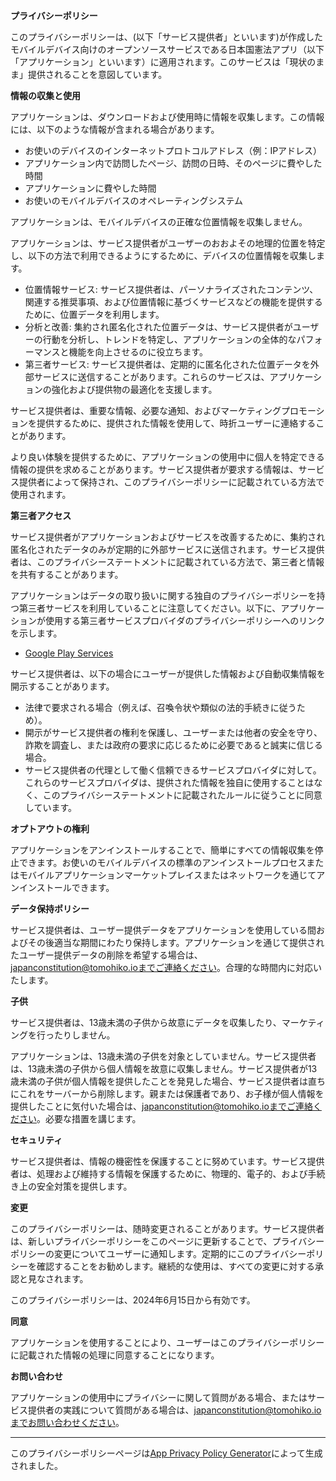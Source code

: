 **プライバシーポリシー**

このプライバシーポリシーは、(以下「サービス提供者」といいます)が作成したモバイルデバイス向けのオープンソースサービスである日本国憲法アプリ（以下「アプリケーション」といいます）に適用されます。このサービスは「現状のまま」提供されることを意図しています。

**情報の収集と使用**

アプリケーションは、ダウンロードおよび使用時に情報を収集します。この情報には、以下のような情報が含まれる場合があります。

*   お使いのデバイスのインターネットプロトコルアドレス（例：IPアドレス）
*   アプリケーション内で訪問したページ、訪問の日時、そのページに費やした時間
*   アプリケーションに費やした時間
*   お使いのモバイルデバイスのオペレーティングシステム

アプリケーションは、モバイルデバイスの正確な位置情報を収集しません。

アプリケーションは、サービス提供者がユーザーのおおよその地理的位置を特定し、以下の方法で利用できるようにするために、デバイスの位置情報を収集します。

*   位置情報サービス: サービス提供者は、パーソナライズされたコンテンツ、関連する推奨事項、および位置情報に基づくサービスなどの機能を提供するために、位置データを利用します。
*   分析と改善: 集約され匿名化された位置データは、サービス提供者がユーザーの行動を分析し、トレンドを特定し、アプリケーションの全体的なパフォーマンスと機能を向上させるのに役立ちます。
*   第三者サービス: サービス提供者は、定期的に匿名化された位置データを外部サービスに送信することがあります。これらのサービスは、アプリケーションの強化および提供物の最適化を支援します。

サービス提供者は、重要な情報、必要な通知、およびマーケティングプロモーションを提供するために、提供された情報を使用して、時折ユーザーに連絡することがあります。

より良い体験を提供するために、アプリケーションの使用中に個人を特定できる情報の提供を求めることがあります。サービス提供者が要求する情報は、サービス提供者によって保持され、このプライバシーポリシーに記載されている方法で使用されます。

**第三者アクセス**

サービス提供者がアプリケーションおよびサービスを改善するために、集約され匿名化されたデータのみが定期的に外部サービスに送信されます。サービス提供者は、このプライバシーステートメントに記載されている方法で、第三者と情報を共有することがあります。

アプリケーションはデータの取り扱いに関する独自のプライバシーポリシーを持つ第三者サービスを利用していることに注意してください。以下に、アプリケーションが使用する第三者サービスプロバイダのプライバシーポリシーへのリンクを示します。

*   [Google Play Services](https://www.google.com/policies/privacy/)

サービス提供者は、以下の場合にユーザーが提供した情報および自動収集情報を開示することがあります。

*   法律で要求される場合（例えば、召喚令状や類似の法的手続きに従うため）。
*   開示がサービス提供者の権利を保護し、ユーザーまたは他者の安全を守り、詐欺を調査し、または政府の要求に応じるために必要であると誠実に信じる場合。
*   サービス提供者の代理として働く信頼できるサービスプロバイダに対して。これらのサービスプロバイダは、提供された情報を独自に使用することはなく、このプライバシーステートメントに記載されたルールに従うことに同意しています。

**オプトアウトの権利**

アプリケーションをアンインストールすることで、簡単にすべての情報収集を停止できます。お使いのモバイルデバイスの標準のアンインストールプロセスまたはモバイルアプリケーションマーケットプレイスまたはネットワークを通じてアンインストールできます。

**データ保持ポリシー**

サービス提供者は、ユーザー提供データをアプリケーションを使用している間およびその後適当な期間にわたり保持します。アプリケーションを通じて提供されたユーザー提供データの削除を希望する場合は、japanconstitution@tomohiko.ioまでご連絡ください。合理的な時間内に対応いたします。

**子供**

サービス提供者は、13歳未満の子供から故意にデータを収集したり、マーケティングを行ったりしません。

アプリケーションは、13歳未満の子供を対象としていません。サービス提供者は、13歳未満の子供から個人情報を故意に収集しません。サービス提供者が13歳未満の子供が個人情報を提供したことを発見した場合、サービス提供者は直ちにこれをサーバーから削除します。親または保護者であり、お子様が個人情報を提供したことに気付いた場合は、japanconstitution@tomohiko.ioまでご連絡ください。必要な措置を講じます。

**セキュリティ**

サービス提供者は、情報の機密性を保護することに努めています。サービス提供者は、処理および維持する情報を保護するために、物理的、電子的、および手続き上の安全対策を提供します。

**変更**

このプライバシーポリシーは、随時変更されることがあります。サービス提供者は、新しいプライバシーポリシーをこのページに更新することで、プライバシーポリシーの変更についてユーザーに通知します。定期的にこのプライバシーポリシーを確認することをお勧めします。継続的な使用は、すべての変更に対する承認と見なされます。

このプライバシーポリシーは、2024年6月15日から有効です。

**同意**

アプリケーションを使用することにより、ユーザーはこのプライバシーポリシーに記載された情報の処理に同意することになります。

**お問い合わせ**

アプリケーションの使用中にプライバシーに関して質問がある場合、またはサービス提供者の実践について質問がある場合は、japanconstitution@tomohiko.ioまでお問い合わせください。

---

このプライバシーポリシーページは[App Privacy Policy Generator](https://app-privacy-policy-generator.nisrulz.com/)によって生成されました。
